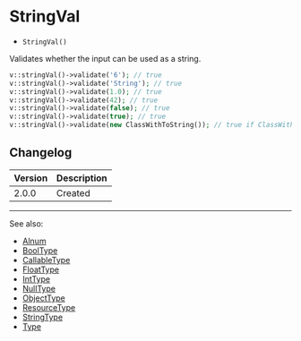 # StringVal

- `StringVal()`

Validates whether the input can be used as a string.

```php
v::stringVal()->validate('6'); // true
v::stringVal()->validate('String'); // true
v::stringVal()->validate(1.0); // true
v::stringVal()->validate(42); // true
v::stringVal()->validate(false); // true
v::stringVal()->validate(true); // true
v::stringVal()->validate(new ClassWithToString()); // true if ClassWithToString implements `__toString`
```

## Changelog

Version | Description
--------|-------------
  2.0.0 | Created

***
See also:

- [Alnum](Alnum.md)
- [BoolType](BoolType.md)
- [CallableType](CallableType.md)
- [FloatType](FloatType.md)
- [IntType](IntType.md)
- [NullType](NullType.md)
- [ObjectType](ObjectType.md)
- [ResourceType](ResourceType.md)
- [StringType](Alnum.md)
- [Type](Type.md)
